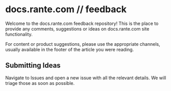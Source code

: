 # docs.rante.com // feedback 
Welcome to the docs.rante.com feedback repository! This is the place to provide any comments, suggestions or ideas on docs.rante.com site functionality.

For content or product suggestions, please use the appropriate channels, usually available in the footer of the article you were reading.

## Submitting Ideas
Navigate to Issues and open a new issue with all the relevant details. We will triage those as soon as possible.

